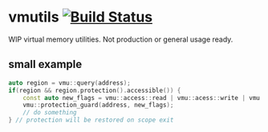 # vmutils [![Build Status](https://travis-ci.com/JustasMasiulis/vmutils.svg?branch=master)](https://travis-ci.com/JustasMasiulis/vmutils)

WIP virtual memory utilities. Not production or general usage ready.

## small example
```cpp
auto region = vmu::query(address);
if(region && region.protection().accessible()) {
    const auto new_flags = vmu::access::read | vmu::acess::write | vmu::access::execute;
    vmu::protection_guard(address, new_flags);
    // do something
} // protection will be restored on scope exit
```
